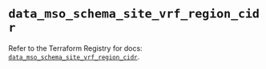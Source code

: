 # `data_mso_schema_site_vrf_region_cidr`

Refer to the Terraform Registry for docs: [`data_mso_schema_site_vrf_region_cidr`](https://registry.terraform.io/providers/ciscodevnet/mso/1.5.3/docs/data-sources/schema_site_vrf_region_cidr).
